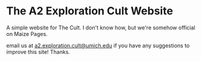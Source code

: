 # The A2 Exploration Cult Website


A simple website for The Cult. I don't know how, but we're somehow official on Maize Pages.


email us at a2.exploration.cult@umich.edu if you have any suggestions to improve this site! Thanks.